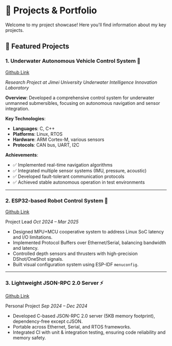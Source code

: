# 🔧 Projects & Portfolio

Welcome to my project showcase! Here you'll find information about my key projects.

## 🌊 Featured Projects

### 1. **Underwater Autonomous Vehicle Control System** 🤖

[Github Link](https://github.com/sfxfs/sub-navi)

*Research Project at Jimei University Underwater Intelligence Innovation Laboratory*

**Overview**: Developed a comprehensive control system for underwater unmanned submersibles, focusing on autonomous navigation and sensor integration.

**Key Technologies**:

- **Languages**: C, C++
- **Platforms**: Linux, RTOS
- **Hardware**: ARM Cortex-M, various sensors
- **Protocols**: CAN bus, UART, I2C

**Achievements**:
- ✅ Implemented real-time navigation algorithms
- ✅ Integrated multiple sensor systems (IMU, pressure, acoustic)
- ✅ Developed fault-tolerant communication protocols
- ✅ Achieved stable autonomous operation in test environments

---

### 2. **ESP32-based Robot Control System** 📡

[Github Link](https://github.com/sfxfs/esp-sub-master)

Project Lead	*Oct 2024 – Mar 2025*  

  - Designed MPU+MCU cooperative system to address Linux SoC latency and I/O limitations.  
  - Implemented Protocol Buffers over Ethernet/Serial, balancing bandwidth and latency.  
  - Controlled depth sensors and thrusters with high-precision DShot/OneShot signals.  
  - Built visual configuration system using ESP-IDF `menuconfig`.  

---

### 3. **Lightweight JSON-RPC 2.0 Server** ⚡

[Github Link](https://github.com/sfxfs/mjsonrpc)

Personal Project	*Sep 2024 – Dec 2024*

  - Developed C-based JSON-RPC 2.0 server (5KB memory footprint), dependency-free except cJSON.  
  - Portable across Ethernet, Serial, and RTOS frameworks.  
  - Integrated CI with unit & integration testing, ensuring code reliability and memory safety.  
